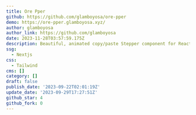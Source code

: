 ```yaml
---
title: Ore Pper
github: https://github.com/glamboyosa/ore-pper
demo: https://ore-pper.glamboyosa.xyz/
author: glamboyosa
author_link: https://github.com/glamboyosa
date: 2023-11-28T03:57:59.175Z
description: Beautiful, animated copy/paste Stepper component for React projects.
ssg:
  - Nextjs
css:
  - Tailwind
cms: []
category: []
draft: false
publish_date: '2023-09-22T02:01:19Z'
update_date: '2023-09-29T17:27:51Z'
github_star: 4
github_fork: 0
---
```

